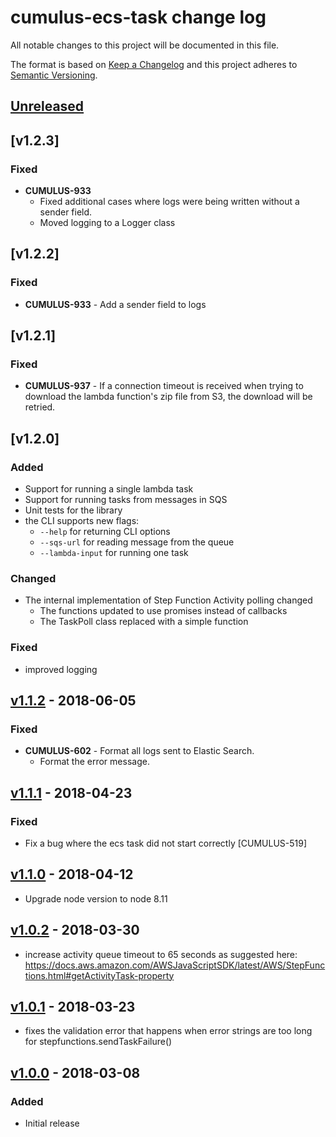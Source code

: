 # cumulus-ecs-task change log

All notable changes to this project will be documented in this file.

The format is based on [Keep a Changelog](http://keepachangelog.com/) and this project adheres to [Semantic Versioning](http://semver.org/).

## [Unreleased]

## [v1.2.3]

### Fixed
- **CUMULUS-933**
  - Fixed additional cases where logs were being written without a sender field.
  - Moved logging to a Logger class

## [v1.2.2]

### Fixed
- **CUMULUS-933** - Add a sender field to logs

## [v1.2.1]

### Fixed
- **CUMULUS-937** - If a connection timeout is received when trying to download
  the lambda function's zip file from S3, the download will be retried.

## [v1.2.0]

### Added
- Support for running a single lambda task
- Support for running tasks from messages in SQS
- Unit tests for the library
- the CLI supports new flags:
  - `--help` for returning CLI options
  - `--sqs-url` for reading message from the queue
  - `--lambda-input` for running one task

### Changed
- The internal implementation of Step Function Activity polling changed
  - The functions updated to use promises instead of callbacks
  - The TaskPoll class replaced with a simple function

### Fixed
- improved logging

## [v1.1.2] - 2018-06-05
### Fixed
- **CUMULUS-602** - Format all logs sent to Elastic Search.
  - Format the error message.

## [v1.1.1] - 2018-04-23
### Fixed
- Fix a bug where the ecs task did not start correctly [CUMULUS-519]

## [v1.1.0] - 2018-04-12
- Upgrade node version to node 8.11

## [v1.0.2] - 2018-03-30
- increase activity queue timeout to 65 seconds as suggested here: https://docs.aws.amazon.com/AWSJavaScriptSDK/latest/AWS/StepFunctions.html#getActivityTask-property

## [v1.0.1] - 2018-03-23
- fixes the validation error that happens when error strings are too long for stepfunctions.sendTaskFailure()

## [v1.0.0] - 2018-03-08

### Added
- Initial release

[Unreleased]: https://github.com/nasa/cumulus-ecs-task/compare/v1.2.0...HEAD
[v1.1.2]: https://github.com/nasa/cumulus-ecs-task/compare/v1.1.2...v1.2.0
[v1.1.2]: https://github.com/nasa/cumulus-ecs-task/compare/v1.1.1...v1.1.2
[v1.1.1]: https://github.com/nasa/cumulus-ecs-task/compare/v1.1.0...v1.1.1
[v1.1.0]: https://github.com/nasa/cumulus-ecs-task/compare/v1.0.2...v1.1.0
[v1.0.2]: https://github.com/nasa/cumulus-ecs-task/compare/v1.0.1...v1.0.2
[v1.0.1]: https://github.com/nasa/cumulus-ecs-task/compare/v1.0.0...v1.0.1
[v1.0.0]: https://github.com/nasa/cumulus-ecs-task/tree/v1.0.0
